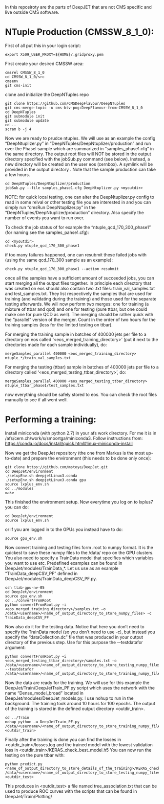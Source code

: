 In this reposiroty are the parts of DeepJET that are not CMS specific and live outside CMS software.

NTuple Production (CMSSW_8_1_0):
=============================================

First of all put this in your login script:
```
export X509_USER_PROXY=${HOME}/.gridproxy.pem
```

First create your desired CMSSW area:
```
cmsrel CMSSW_8_1_0
cd CMSSW_8_1_0/src
cmsenv
git cms-init
```

clone and initialize the DeepNTuples repo
```
git clone https://github.com/CMSDeepFlavour/DeepNTuples
git cms-merge-topic -u cms-btv-pog:DeepFlavour-from-CMSSW_8_1_0
cd DeepNTuples
git submodule init
git submodule update
cd ..
scram b -j 4
```

Now we are ready to prudce ntuples. We will use as an example the config “DeepNtuplizer.py” in “DeepNTuples/DeepNtuplizer/production” and run over the PhaseI sample which are summarized in “samples\_phase1.cfg” in the same directory. The output root files will NOT be stored in the output directory specified with the jobSub.py command (see below). Instead, a new directory will be created on the user eos (cernbox). A symlink will be provided in the output directory <myoutdir>. Note that the sample production can take a few hours.
```
cd DeepNTuples/DeepNtuplizer/production
jobSub.py --file samples_phase1.cfg DeepNtuplizer.py <myoutdir>
```

NOTE: for quick local testing, one can alter the DeepNtuplizer.py config to read in some relval or other testing file you are interested in and you can simply run “cmsRun DeepNtuplizer.py” in the “DeepNTuples/DeepNtuplizer/production” directory. Also specify the number of events you want to run over.

To check the job status of for example the “ntuple\_qcd\_170\_300\_phase1” (for naming see the samples\_pahse1.cfg):

```
cd <myoutdir>
check.py ntuple_qcd_170_300_phase1
```

if too many failures happened, one can resubmit these failed jobs with (using the same qcd\_170\_300 sample as an example):

```
check.py ntuple_qcd_170_300_phase1 --action resubmit
```

once all the samples have a sufficient amount of succeeded jobs, you can start merging all the output files together. In principle each directory that was created on eos should also contain two .txt files: train_val_samples.txt and test_samples.txt. They list respectively the samples that are used for training (and validating during the training) and those used for the separate testing afterwards. We will now perform two merges: one for training (a mixture of ttbar and qcd) and one for testing (pure ttbar, but one could make one for pure QCD as well). The merging should be rather quick with the “parallel” version of the merger. Count in the order of two hours for the training samples (less for the limited testing on ttbar).

For merging the training sample in batches of 400000 jets per file to a directory on eos called ‘<eos_merged_training_directory>’ (put it next to the directories made for each sample individually), do:

```
mergeSamples_parallel 400000 <eos_merged_training_directory> ntuple_*/train_val_samples.txt
```

For merging the testing (ttbar) sample in batches of 400000 jets per file to a directory called ‘<eos_merged_testing_ttbar_directory>’, do:

```
mergeSamples_parallel 400000 <eos_merged_testing_ttbar_directory> ntuple_ttbar_phase1/test_samples.txt
```

now everything should be safely stored to eos. You can check the root files manually to see if all went well.




Performing a training:
=============================================

Install miniconda (with python 2.7) in your afs work directory. For me it is in /afs/cern.ch/work/s/smoortga/miniconda3. Follow instructions from: https://conda.io/docs/install/quick.html#linux-miniconda-install 

Now we get the DeepJet repository (the one from Markus is the most up-to-date) and prepare the environment (this needs to be done only once):

```
git clone https://github.com/mstoye/DeepJet.git
cd DeepJet/environment
./setupEnv.sh deepjetLinux3.conda
./setupEnv.sh deepjetLinux3.conda gpu
source lxplus_env.sh
cd ../modules
make
```


This finished the environment setup. Now everytime you log on to lxplus7 you can do:

```
cd DeepJet/environment
source lxplus_env.sh
```

or if you are logged in to the GPUs you instead have to do:

```
source gpu_env.sh
```

Now convert training and testing files form .root to numpy format. It is the quickest to save these numpy files to the /data/ repo on the GPU clusters. You also need to specify a TrainData model that specifies which variables you want to use etc. Predefined examples can be found in DeepJet/modules/TrainData\_*. Let us use as an example “TrainData\_deepCSV\_PF” defined in DeepJet/modules/TrainData\_deepCSV\_PF.py.

```
ssh tlab-gpu-nv-05
cd DeepJet/environment
source gpu_env.sh
cd ../convertFromRoot
python convertFromRoot.py –i <eos_merged_training_directory>/samples.txt –o /data/<username>/<name_of_output_directory_to_store_numpy_files> -c TrainData_deepCSV_PF
```

Now also do it for the testing data. Notice that here you don’t need to specify the TrainData model (so you don't need to use -c), but instead you specify the “dataCollection.dc” file that was produced in your output directory of the previous step. Use for this purpose the --testdatafor argument:

```
python convertFromRoot.py –i <eos_merged_testing_ttbar_directory>/samples.txt –o /data/<username>/<name_of_output_directory_to_store_testing_numpy_files> --testdatafor /data/<username>/<name_of_output_directory_to_store_training_numpy_files>/dataCollection.dc
```

Now the data are ready for the training. We will use for this example the DeepJet/Train/DeepJetTrain\_PF.py script which uses the network with the name “Dense\_model\_broad” located in DeepJet/modules/DeepJet\_models.py. I use nohup to run in the background. The training took around 10 hours for 100 epochs. The output of the training is stored in the defined output directory <outdir\_train>.

```
cd ../Train
nohup python –u DeepJetTrain_PF.py /data/<username>/<name_of_output_directory_to_store_training_numpy_files>/dataCollection.dc <outdir_train>
```

Finally after the training is done you can find the losses in <outdir\_train>/losses.log and the trained model with the lowest validation loss in <outdir\_train>/KERAS\_check\_best\_model.h5 
You can now run the testing on the pure ttbar with:

```
python predict.py <name_of_output_directory_to_store_details_of_the_training>/KERAS_check_best_model.h5 /data/<username>/<name_of_output_directory_to_store_testing_numpy_files>/dataCollection.dc <outdir_test>
```

This produces in <outdir\_test> a file named tree_association.txt that can be used to produce ROC curves with the scripts that can be found in DeepJet/Train/Plotting/








 





 












